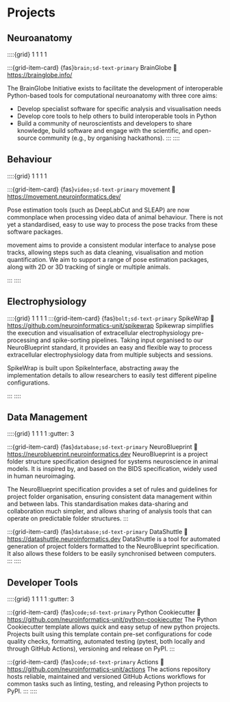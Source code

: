 # Projects
## Neuroanatomy
::::{grid} 1 1 1 1

:::{grid-item-card} {fas}`brain;sd-text-primary` BrainGlobe
:link: https://brainglobe.info/

The BrainGlobe Initiative exists to facilitate the development of interoperable Python-based tools for computational 
neuroanatomy with three core aims:

* Develop specialist software for specific analysis and visualisation needs
* Develop core tools to help others to build interoperable tools in Python
* Build a community of neuroscientists and developers to share knowledge, build software and engage with the scientific, 
and open-source community (e.g., by organising hackathons).
:::
::::

## Behaviour
::::{grid} 1 1 1 1

:::{grid-item-card} {fas}`video;sd-text-primary` movement
:link: https://movement.neuroinformatics.dev/

Pose estimation tools (such as DeepLabCut and SLEAP) are now commonplace when processing video data of animal 
behaviour. There is not yet a standardised, easy to use way to process the pose tracks from these software packages.

movement aims to provide a consistent modular interface to analyse pose tracks, allowing steps such as data cleaning, 
visualisation and motion quantification. We aim to support a range of pose estimation packages, along with 2D or 3D 
tracking of single or multiple animals. 

:::
::::

## Electrophysiology
::::{grid} 1 1 1 1
:::{grid-item-card} {fas}`bolt;sd-text-primary` SpikeWrap
:link: https://github.com/neuroinformatics-unit/spikewrap
Spikewrap simplifies the execution and visualisation of extracellular electrophysiology pre-processing and 
spike-sorting pipelines. Taking input organised to our NeuroBlueprint standard, it provides an easy and flexible way to 
process extracellular electrophysiology data from multiple subjects and sessions. 

SpikeWrap is built upon SpikeInterface, abstracting away the implementation details to allow researchers to easily 
test different pipeline configurations.

:::
::::

## Data Management
::::{grid} 1 1 1 1
:gutter: 3

:::{grid-item-card} {fas}`database;sd-text-primary` NeuroBlueprint
:link: https://neuroblueprint.neuroinformatics.dev
NeuroBlueprint is a project folder structure specification designed for systems neuroscience in animal models.
It is inspired by, and based on the BIDS specification, widely used in human neuroimaging.

The NeuroBlueprint specification provides a set of rules and guidelines for project folder organisation, ensuring 
consistent data management within and between labs.
This standardisation makes data-sharing and collaboration much simpler, and allows sharing of analysis tools that 
can operate on predictable folder structures.
:::

:::{grid-item-card} {fas}`database;sd-text-primary` DataShuttle
:link: https://datashuttle.neuroinformatics.dev
DataShuttle is a tool for automated generation of project folders formatted to the NeuroBlueprint specification. 
It also allows these folders to be easily synchronised between computers.
:::
::::

## Developer Tools
::::{grid} 1 1 1 1
:gutter: 3

:::{grid-item-card} {fas}`code;sd-text-primary` Python Cookiecutter
:link: https://github.com/neuroinformatics-unit/python-cookiecutter
The Python Cookiecutter template allows quick and easy setup of new python projects.
Projects built using this template contain pre-set configurations for code quality checks, formatting,
automated testing (pytest, both locally and through GitHub Actions), versioning and release on PyPI.
:::

:::{grid-item-card} {fas}`code;sd-text-primary` Actions
:link: https://github.com/neuroinformatics-unit/actions
The actions repository hosts reliable, maintained and versioned GitHub Actions
workflows for common tasks such as linting, testing, and releasing Python projects to PyPI.
:::
::::
